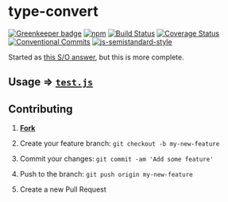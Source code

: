 # type-convert

[![Greenkeeper badge](https://badges.greenkeeper.io/JaKXz/type-convert.svg)](https://greenkeeper.io/)
[![npm](https://img.shields.io/npm/v/type-convert.svg?maxAge=2592000)](https://npm.im/type-convert)
[![Build Status](https://travis-ci.org/JaKXz/type-convert.svg?branch=master)](https://travis-ci.org/JaKXz/type-convert)
[![Coverage Status](https://coveralls.io/repos/github/JaKXz/type-convert/badge.svg?branch=master)](https://coveralls.io/github/JaKXz/type-convert?branch=master)
[![Conventional Commits](https://img.shields.io/badge/Conventional%20Commits-1.0.0-yellow.svg)](https://conventionalcommits.org)
[![js-semistandard-style](https://img.shields.io/badge/code%20style-semistandard-brightgreen.svg)](https://github.com/Flet/semistandard)

Started as [this S/O answer](http://stackoverflow.com/a/38546691/1444541), but this is more complete.

## Usage => [`test.js`](./test.js)

## Contributing
1. [**Fork**](https://github.com/JaKXz/type-convert/fork)

2. Create your feature branch: `git checkout -b my-new-feature`

3. Commit your changes: `git commit -am 'Add some feature'`

4. Push to the branch: `git push origin my-new-feature`

5. Create a new Pull Request